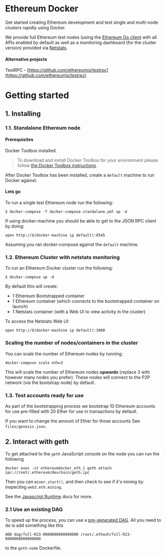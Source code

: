 # Ethereum Docker

Get started creating Ethereum development and test single and multi-node clusters
rapidly using Docker.

We provide full Ethereum test nodes (using the [Ethereum Go client](https://github.com/ethereum/go-ethereum) with all APIs enabled by default as well as a monitoring dashboard (for the cluster version) provided
via [Netstats](https://github.com/cubedro/eth-netstats).

#### Alternative projects

TestRPC - [https://github.com/ethereumjs/testrpc](https://github.com/ethereumjs/testrpc)

# Getting started

## 1. Installing

### 1.1. Standalone Ethereum node

#### Prerequisites

Docker Toolbox installed. 
> To download and install Docker Toolbox for your environment please
follow [the Docker Toolbox instructions](https://www.docker.com/products/docker-toolbox). 

After Docker Toolbox has been installed, create a ```default``` machine to run Docker against.

#### Lets go

To run a single test Ethereum node run the following:

```
$ docker-compose -f docker-compose-standalone.yml up -d
```

If using docker-machine you should be able to get to the JSON RPC client by doing:

```
open http://$(docker-machine ip default):8545
```

Assuming you ran docker-compose against the ```default``` machine.

### 1.2. Ethereum Cluster with netstats monitoring

To run an Ethereum Docker cluster run the following:

```
$ docker-compose up -d
```

By default this will create:

* 1 Ethereum Bootstrapped container
* 1 Ethereum container (which connects to the bootstrapped container on launch)
* 1 Netstats container (with a Web UI to view activity in the cluster)

To access the Netstats Web UI:

```
open http://$(docker-machine ip default):3000
```

### Scaling the number of nodes/containers in the cluster

You can scale the number of Ethereum nodes by running:

```
docker-compose scale eth=3
```

This will scale the number of Ethereum nodes **upwards** (replace 3 with however many nodes
you prefer). These nodes will connect to the P2P network (via the bootstrap node)
by default.

### 1.3. Test accounts ready for use

As part of the bootstrapping process we bootstrap 10 Ethereum accounts for use
pre-filled with 20 Ether for use in transactions by default.

If you want to change the amount of Ether for those accounts
See `files/genesis.json`.

## 2. Interact with geth

To get attached to the `geth` JavaScript console on the node you can run the following
```
docker exec -it ethereumdocker_eth_1 geth attach ipc://root/.ethereum/devchain/geth.ipc
```
Then you can `miner.start()`, and then check to see if it's mining by inspecting `web3.eth.mining`. 

See the [Javascript Runtime](https://github.com/ethereum/go-ethereum/wiki/JavaScript-Console) docs for more.

### 2.1 Use an existing DAG

To speed up the process, you can use a [pre-generated DAG](https://github.com/ethereum/wiki/wiki/Ethash-DAG). All you need to do is add something like this
```
ADD dag/full-R23-0000000000000000 /root/.ethash/full-R23-0000000000000000
```
to the `geth-node` Dockerfile.
